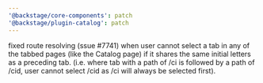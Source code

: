 ```yaml
---
'@backstage/core-components': patch
'@backstage/plugin-catalog': patch
---
```


fixed route resolving (ssue #7741) when user cannot select a tab in any of the tabbed pages (like the Catalog page) if it shares the same initial letters as a preceding tab. (i.e. where tab with a path of /ci is followed by a path of /cid, user cannot select /cid as /ci will always be selected first).
